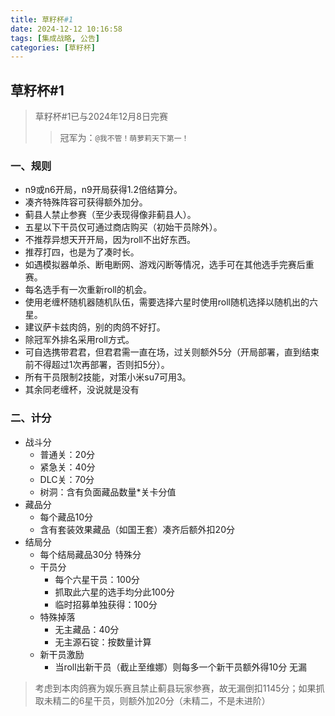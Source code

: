 ```yaml
---
title: 草籽杯#1
date: 2024-12-12 10:16:58
tags: [集成战略, 公告]
categories: [草籽杯]
---
```


## 草籽杯#1

>草籽杯#1已与2024年12月8日完赛
>> 冠军为：```@我不管！萌萝莉天下第一！```

### 一、规则

- n9或n6开局，n9开局获得1.2倍结算分。
- 凑齐特殊阵容可获得额外加分。
- 蓟县人禁止参赛（至少表现得像非蓟县人）。
- 五星以下干员仅可通过商店购买（初始干员除外）。
- 不推荐异想天开开局，因为roll不出好东西。
- 推荐打四，也是为了凑时长。
- 如遇模拟器单杀、断电断网、游戏闪断等情况，选手可在其他选手完赛后重赛。
- 每名选手有一次重新roll的机会。
- 使用老缠杯随机器随机队伍，需要选择六星时使用roll随机选择以随机出的六星。
- 建议萨卡兹肉鸽，别的肉鸽不好打。
- 除冠军外排名采用roll方式。
- 可自选携带君君，但君君需一直在场，过关则额外5分（开局部署，直到结束前不得超过1次再部署，否则扣5分）。
- 所有干员限制2技能，对策小米su7可用3。
- 其余同老缠杯，没说就是没有

### 二、计分

- 战斗分
  - 普通关：20分
  - 紧急关：40分
  - DLC关：70分
  - 树洞：含有负面藏品数量*关卡分值
- 藏品分
  - 每个藏品10分
  - 含有套装效果藏品（如国王套）凑齐后额外扣20分
- 结局分
  - 每个结局藏品30分
特殊分
  - 干员分
    - 每个六星干员：100分
    - 抓取此六星的选手均分此100分
    - 临时招募单独获得：100分
  - 特殊掉落
    - 无主藏品：40分
    - 无主源石锭：按数量计算
  - 新干员激励
    - 当roll出新干员（截止至维娜）则每多一个新干员额外得10分
无漏

> 考虑到本肉鸽赛为娱乐赛且禁止蓟县玩家参赛，故无漏倒扣1145分；如果抓取未精二的6星干员，则额外加20分（未精二，不是未进阶）
